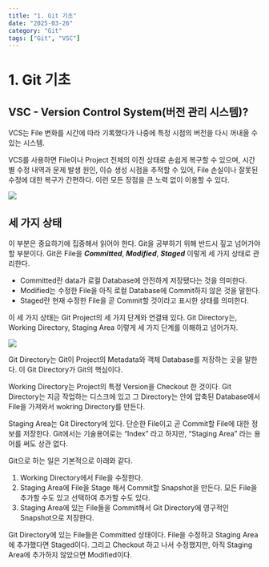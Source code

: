 ```yaml
---
title: "1. Git 기초"
date: "2025-03-26"
category: "Git"
tags: ["Git", "VSC"]
---
```


# 1. Git 기초

## VSC - Version Control System(버전 관리 시스템)?

VCS는 File 변화를 시간에 따라 기록했다가 나중에 특정 시점의 버전을 다시 꺼내올 수 있는 시스템.

VCS를 사용하면 File이나 Project 전체의 이전 상태로 손쉽게 복구할 수 있으며, 시간별 수정 내역과 문제 발생 원인, 이슈 생성 시점을 추적할 수 있어, File 손실이나 잘못된 수정에 대한 복구가 간편하다.
이런 모든 장점을 큰 노력 없이 이용할 수 있다.

![](https://git-scm.com/book/ko/v2/images/distributed.png)

## 세 가지 상태

이 부분은 중요하기에 집중해서 읽어야 한다. Git을 공부하기 위해 반드시 짚고 넘어가야 할 부분이다. Git은 File을 **_Committed_**, **_Modified_**, **_Staged_** 이렇게 세 가지 상태로 관리한다.

- Committed란 data가 로컬 Database에 안전하게 저장됐다는 것을 의미한다.
- Modified는 수정한 File을 아직 로컬 Database에 Commit하지 않은 것을 말한다.
- Staged란 현재 수정한 File을 곧 Commit할 것이라고 표시한 상태를 의미한다.

이 세 가지 상태는 Git Project의 세 가지 단계와 연결돼 있다.
Git Directory는, Working Directory, Staging Area 이렇게 세 가지 단계를 이해하고 넘어가자.

![](https://git-scm.com/book/ko/v2/images/areas.png)

Git Directory는 Git이 Project의 Metadata와 객체 Database를 저장하는 곳을 말한다.
이 Git Directory가 Git의 핵심이다.

Working Directory는 Project의 특정 Version을 Checkout 한 것이다.
Git Directory는 지금 작업하는 디스크에 있고 그 Directory는 안에 압축된 Database에서File을 가져와서 wokring Directory를 만든다.

Staging Area는 Git Directory에 있다.
단순한 File이고 곧 Commit할 File에 대한 정보를 저장한다. Git에서는 기술용어로는 “Index” 라고 하지만, “Staging Area” 라는 용어를 써도 상관 없다.

Git으로 하는 일은 기본적으로 아래와 같다.

1. Working Directory에서 File을 수정한다.
2. Staging Area에 File을 Stage 해서 Commit할 Snapshot을 만든다. 모든 File을 추가할 수도 있고 선택하여 추가할 수도 있다.
3. Staging Area에 있는 File들을 Commit해서 Git Directory에 영구적인 Snapshot으로 저장한다.

Git Directory에 있는 File들은 Committed 상태이다. File을 수정하고 Staging Area에 추가했다면 Staged이다. 그리고 Checkout 하고 나서 수정했지만, 아직 Staging Area에 추가하지 않았으면 Modified이다.
